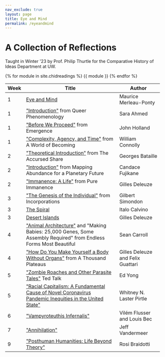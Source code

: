 ```yaml
---
nav_exclude: true
layout: page
title: Eye and Mind
permalink: /eyeandmind
---
```

# A Collection of Reflections

Taught in Winter '23 by Prof. Philip Thurtle 
for the Comparative History of Ideas Department at UW.


{% for module in site.chidreadings %}
{{ module }}
{% endfor %}

| Week | Title | Author |
| -- | ----- | -- | 
| 1 | [Eye and Mind](/chid1a) | Maurice Merleau-Ponty |
| 1 | ["Introduction"](/chid1a) from Queer Phenomenology | Sara Ahmed |
| 1 | ["Before We Proceed"](/chid1b) from Emergence | John Holland|
| 1 | ["Complexity, Agency, and Time"](/chid1b) from A World of Becoming| William Connolly |
| 2 | ["Theoretical Introduction"](/chid2a) from The Accursed Share | Georges Bataille |
| 2 | ["Introduction"](/chid2a) from Mapping Abundance for a Planetary Future| Candace Fujikane |
| 2 | ["Immanence: A Life"](/chid2b) from Pure Immanence | Gilles Deleuze|
| 3 | ["The Genesis of the Individual"](/chid3a) from Incorporations | Gilbert Simondon|
| 3 | [The Spiral](/chid3b) | Italo Calvino |
| 3 | [Desert Islands](/chid3b) | Gilles Deleuze |
| 4 | ["Animal Architecture"](/chid4a) and "Making Babies: 25,000 Genes, Some Assembly Required" from Endless Forms Most Beautiful| Sean Carroll |
| 4 | ["How Do You Make Yourself a Body Without Organs"](/chid4b) from A Thousand Plateaus | Gilles Deleuze and Felix Guattari |
| 5 | ["Zombie Roaches and Other Parasite Tales"](/chid5a) Ted Talk | Ed Yong |
| 5 | ["Racial Capitalism: A Fundamental Cause of Novel Coronavirus Pandemic Inequities in the United State"](/chid5b) | Whitney N. Laster Pirtle |
| 6 | ["Vampyroteuthis Infernalis"](/chid6a) | Vilém Flusser and Louis Bec |
| 7 | ["Annihilation"](/chid7a) | Jeff Vandermeer |
| 9 | ["Posthuman Humanities: Life Beyond Theory"](/chid9a) | Rosi Braidotti |

